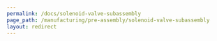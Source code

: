 ```yaml
---
permalink: /docs/solenoid-valve-subassembly
page_path: /manufacturing/pre-assembly/solenoid-valve-subassembly
layout: redirect
---
```



